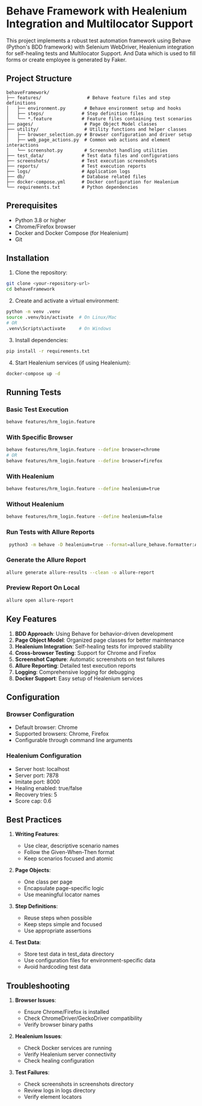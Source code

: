 # Behave Framework with Healenium Integration and Multilocator Support

This project implements a robust test automation framework using Behave (Python's BDD framework) with Selenium WebDriver, Healenium integration for self-healing tests and Multilocator Support.
And Data which is used to fill forms or create employee is generated by Faker.

## Project Structure

```
behaveFramework/
├── features/                 # Behave feature files and step definitions
│   ├── environment.py       # Behave environment setup and hooks
│   ├── steps/              # Step definition files
│   └── *.feature           # Feature files containing test scenarios
├── pages/                   # Page Object Model classes
├── utility/                 # Utility functions and helper classes
│   ├── browser_selection.py # Browser configuration and driver setup
│   ├── web_page_actions.py  # Common web actions and element interactions
│   └── screenshot.py        # Screenshot handling utilities
├── test_data/              # Test data files and configurations
├── screenshots/            # Test execution screenshots
├── reports/                # Test execution reports
├── logs/                   # Application logs
├── db/                     # Database related files
├── docker-compose.yml      # Docker configuration for Healenium
└── requirements.txt        # Python dependencies
```

## Prerequisites

- Python 3.8 or higher
- Chrome/Firefox browser
- Docker and Docker Compose (for Healenium)
- Git

## Installation

1. Clone the repository:
```bash
git clone <your-repository-url>
cd behaveFramework
```

2. Create and activate a virtual environment:
```bash
python -m venv .venv
source .venv/bin/activate  # On Linux/Mac
# OR
.venv\Scripts\activate     # On Windows
```

3. Install dependencies:
```bash
pip install -r requirements.txt
```

4. Start Healenium services (if using Healenium):
```bash
docker-compose up -d
```

## Running Tests

### Basic Test Execution
```bash
behave features/hrm_login.feature
```

### With Specific Browser
```bash
behave features/hrm_login.feature --define browser=chrome
# OR
behave features/hrm_login.feature --define browser=firefox
```

### With Healenium
```bash
behave features/hrm_login.feature --define healenium=true
```

### Without Healenium
```bash
behave features/hrm_login.feature --define healenium=false
```

### Run Tests with Allure Reports
```bash
 python3 -m behave -D healenium=true --format=allure_behave.formatter:AllureFormatter --outfile=allure-results features/user_management.feature
```
### Generate the Allure Report
```bash
allure generate allure-results --clean -o allure-report
```
### Preview Report On Local
```bash
allure open allure-report
```
## Key Features

1. **BDD Approach**: Using Behave for behavior-driven development
2. **Page Object Model**: Organized page classes for better maintenance
3. **Healenium Integration**: Self-healing tests for improved stability
4. **Cross-browser Testing**: Support for Chrome and Firefox
5. **Screenshot Capture**: Automatic screenshots on test failures
6. **Allure Reporting**: Detailed test execution reports
7. **Logging**: Comprehensive logging for debugging
8. **Docker Support**: Easy setup of Healenium services

## Configuration

### Browser Configuration
- Default browser: Chrome
- Supported browsers: Chrome, Firefox
- Configurable through command line arguments

### Healenium Configuration
- Server host: localhost
- Server port: 7878
- Imitate port: 8000
- Healing enabled: true/false
- Recovery tries: 5
- Score cap: 0.6

## Best Practices

1. **Writing Features**:
   - Use clear, descriptive scenario names
   - Follow the Given-When-Then format
   - Keep scenarios focused and atomic

2. **Page Objects**:
   - One class per page
   - Encapsulate page-specific logic
   - Use meaningful locator names

3. **Step Definitions**:
   - Reuse steps when possible
   - Keep steps simple and focused
   - Use appropriate assertions

4. **Test Data**:
   - Store test data in test_data directory
   - Use configuration files for environment-specific data
   - Avoid hardcoding test data

## Troubleshooting

1. **Browser Issues**:
   - Ensure Chrome/Firefox is installed
   - Check ChromeDriver/GeckoDriver compatibility
   - Verify browser binary paths

2. **Healenium Issues**:
   - Check Docker services are running
   - Verify Healenium server connectivity
   - Check healing configuration

3. **Test Failures**:
   - Check screenshots in screenshots directory
   - Review logs in logs directory
   - Verify element locators

